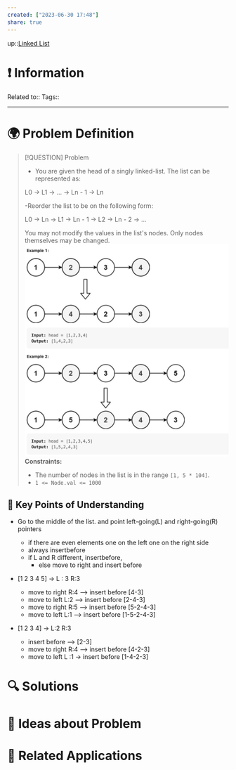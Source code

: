 ```yaml
---
created: ["2023-06-30 17:48"]
share: true
---
```


up::[Linked List](NeetCode%20Index.md#^f40e13)

# ❗ Information
Related to:: 
Tags:: 

___
# 🌍 Problem Definition

> [!QUESTION] Problem
> - You are given the head of a singly linked-list. The list can be represented as:
> 
> L0 → L1 → … → Ln - 1 → Ln
> 
> -Reorder the list to be on the following form:
> 
> L0 → Ln → L1 → Ln - 1 → L2 → Ln - 2 → …
> 
> You may not modify the values in the list's nodes. Only nodes themselves may be changed.
> ![Pasted image 20230630175645.png](./40-referenceVAULTS/Resource%20Library/Images/Pasted%20image%2020230630175645.png)
> **Constraints:**
> 
> - The number of nodes in the list is in the range `[1, 5 * 104]`.
> - `1 <= Node.val <= 1000`


## 🔑 **Key Points of Understanding**
- Go to the middle of the list. and point left-going(L) and right-going(R) pointers
	- if there are even elements one on the left one on the right side
	- always insertbefore 
	- if L and R different, insertbefore,
		- else move to right and insert before

- [1 2 3 4 5] -> L : 3 R:3
	- move to right R:4 --> insert before [4-3]
	- move to left L:2 --> insert before  [2-4-3]
	- move to right R:5 --> insert before [5-2-4-3]
	- move to left L:1 --> insert before [1-5-2-4-3]
- [1 2 3 4] -> L:2 R:3
	- insert before --> [2-3]
	- move to right R:4 --> insert before [4-2-3]
	- move to left L :1 -> insert before [1-4-2-3]
# 🔍 Solutions

# 🧠 Ideas about Problem

# 🔗 Related Applications

